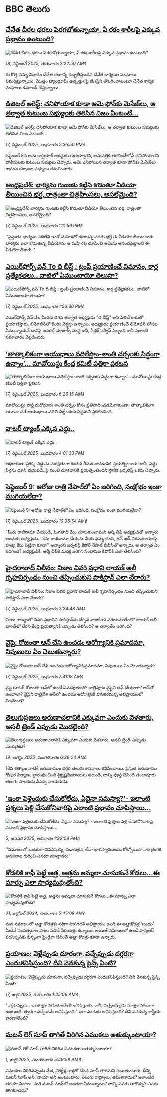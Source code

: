 # BBC తెలుగు## [చేనేత చీరల ధరలు పెరగబోతున్నాయా, ఏ రకం శారీలపై ఎక్కువ ప్రభావం ఉంటుంది?](https://www.bbc.com/telugu/articles/cge2qge0j4wo?at_medium=RSS&at_campaign=rss?at_campaign=githubrss)![చేనేత చీరల ధరలు పెరగబోతున్నాయా, ఏ రకం శారీలపై ఎక్కువ ప్రభావం ఉంటుంది?](https://ichef.bbci.co.uk/ace/ws/240/cpsprodpb/de8c/live/36ce04e0-93f4-11f0-9cf6-cbf3e73ce2b9.jpg)_18, సెప్టెంబర్ 2025, గురువారం 2:22:50 AMకి_ఈ కొత్త పన్ను విధానం చేనేత రంగాన్ని దెబ్బతీస్తుందని చేనేత కార్మికుల సంఘాలు విమర్శిస్తున్నాయి. మొత్తం హ్యాండ్లూమ్ ఉత్పత్తులపై జీఎస్టీని తొలగించాలంటూ చేనేత కార్మిక సంఘాలు డిమాండ్ చేస్తున్నాయి.## [డిజిటల్ అరెస్ట్: చనిపోయాక కూడా ఆమె ఫోన్‌కు మెసేజ్‌లు, ఆ తర్వాత కుటుంబ సభ్యులకు తెలిసిన నిజం ఏంటంటే...](https://www.bbc.com/telugu/articles/czx0w107rl7o?at_medium=RSS&at_campaign=rss?at_campaign=githubrss)![డిజిటల్ అరెస్ట్: చనిపోయాక కూడా ఆమె ఫోన్‌కు మెసేజ్‌లు, ఆ తర్వాత కుటుంబ సభ్యులకు తెలిసిన నిజం ఏంటంటే...](https://ichef.bbci.co.uk/ace/ws/240/cpsprodpb/f7b2/live/04cd8f70-93cb-11f0-9cf6-cbf3e73ce2b9.jpg)_17, సెప్టెంబర్ 2025, బుధవారం 2:35:50 PMకి_సెప్టెంబర్ 8న ఆమె కార్డియాక్ అరెస్టుకు గురయ్యారని, ఆసుపత్రికి తరలించేలోపే చనిపోయారని పోలీసులకు కుటుంబ సభ్యులు చెప్పారు. ఆమె చనిపోయిన తర్వాత కూడా ఫోన్‌కు మెసేజ్‌లు రావడం కుటుంబ సభ్యులు గమనించారు.## [ఆంధ్రప్రదేశ్: భార్యను గుంజకు కట్టేసి కొడుతూ వీడియో తీయించిన భర్త, రాత్రంతా చిత్రహింసలు, అసలేమైంది?](https://www.bbc.com/telugu/articles/c62lgz076zjo?at_medium=RSS&at_campaign=rss?at_campaign=githubrss)![ఆంధ్రప్రదేశ్: భార్యను గుంజకు కట్టేసి కొడుతూ వీడియో తీయించిన భర్త, రాత్రంతా చిత్రహింసలు, అసలేమైంది?](https://ichef.bbci.co.uk/ace/ws/240/cpsprodpb/53e6/live/95e8e470-93bf-11f0-b391-6936825093bd.png)_17, సెప్టెంబర్ 2025, బుధవారం 1:11:56 PMకి_''ప్రస్తుతం భార్యను వదిలేసి ఇంకో మహిళతో ఉంటున్న సదరు భర్తే ఈ వీడియో తీయించారు. భార్యను ఇలా కొడుతున్న వీడియోను ఆ మహిళకు చూపించి ఆమెను ఆనందపెట్టాలని ఈ వీడియో తీశారు.''## [ఎయిర్‌ఫోర్స్ వన్ To ది బీస్ట్ : ట్రంప్ ప్రయాణించే విమానం, కార్ల ప్రత్యేకతలు.. వాటిలో ఏముంటాయో తెలుసా?](https://www.bbc.com/telugu/articles/c36k56y8ne1o?at_medium=RSS&at_campaign=rss?at_campaign=githubrss)![ఎయిర్‌ఫోర్స్ వన్ To ది బీస్ట్ : ట్రంప్ ప్రయాణించే విమానం, కార్ల ప్రత్యేకతలు.. వాటిలో ఏముంటాయో తెలుసా?](https://ichef.bbci.co.uk/ace/standard/240/cpsprodpb/3978/live/08f2aa40-93da-11f0-9cf6-cbf3e73ce2b9.jpg)_17, సెప్టెంబర్ 2025, బుధవారం 1:56:30 PMకి_ఎయిర్‌ఫోర్స్ వన్ నేల మీదకు దిగిన తర్వాత అధ్యక్షుడు "ది బీస్ట్" అని పిలిచే కారు‌లో ప్రయాణిస్తారు. లిమోజీన్‌లో రెండు వెర్షన్లు ఉన్నాయి. అధ్యక్షుడు ప్రయాణించే లిమోజీన్‌ లోపల ఏమున్నాయనే దానిపై జనరల్ మోటార్స్ సంస్థ కానీ, సీక్రెట్ సర్వీస్ సిబ్బంది కానీ ఎలాంటి సమాచారం వెల్లడించరు## [‘తాత్కాలికంగా ఆయుధాలు వదిలేస్తాం-శాంతి చర్చలకు సిద్ధంగా ఉన్నాం’... మావోయిస్టు కేంద్ర కమిటీ పత్రికా ప్రకటన ](https://www.bbc.com/telugu/articles/c3e7n9eexvyo?at_medium=RSS&at_campaign=rss?at_campaign=githubrss)![‘తాత్కాలికంగా ఆయుధాలు వదిలేస్తాం-శాంతి చర్చలకు సిద్ధంగా ఉన్నాం’... మావోయిస్టు కేంద్ర కమిటీ పత్రికా ప్రకటన ](https://ichef.bbci.co.uk/ace/ws/240/cpsprodpb/2280/live/fdada8d0-9387-11f0-b391-6936825093bd.jpg)_17, సెప్టెంబర్ 2025, బుధవారం 6:26:15 AMకి_మావోయిస్టు పార్టీ మరోమారు శాంతి చర్చల కోసం ప్రతిపాదించడమేగాకుండా, తాత్కాలికంగా అయినా సరే ఆయుధాలు వదిలి పెట్టేందుకు సిద్ధమని ప్రకటించింది.## [వాటర్ ట్యాంక్ ఎక్కిన ఎద్దు..](https://www.bbc.com/telugu/articles/c5yk72zrr2ko?at_medium=RSS&at_campaign=rss?at_campaign=githubrss)![వాటర్ ట్యాంక్ ఎక్కిన ఎద్దు..](https://ichef.bbci.co.uk/ace/ws/240/cpsprodpb/6436/live/c57d63f0-93dd-11f0-b391-6936825093bd.jpg)_17, సెప్టెంబర్ 2025, బుధవారం 4:01:33 PMకి_అధికారులు పైకెక్కి ఎద్దును సురక్షితంగా కిందకు తీసుకురావడానికి ప్రయత్నించారు. కానీ, ఎద్దు వీళ్లను చూసి భయపడి..పై నుంచి దూకడానికి ప్రయత్నించిందని స్థానిక జర్నలిస్ట్ ఒకరు చెప్పారు.## [సెప్టెంబర్ 9: ఆరోజు రాత్రి నేపాల్‌లో ఏం జరిగింది, సంక్షోభం ఇంకా ముగియలేదా?](https://www.bbc.com/telugu/articles/cwywnvpny10o?at_medium=RSS&at_campaign=rss?at_campaign=githubrss)![సెప్టెంబర్ 9: ఆరోజు రాత్రి నేపాల్‌లో ఏం జరిగింది, సంక్షోభం ఇంకా ముగియలేదా?](https://ichef.bbci.co.uk/ace/ws/240/cpsprodpb/1319/live/97fd9170-93b0-11f0-bd0e-75d70011515a.jpg)_17, సెప్టెంబర్ 2025, బుధవారం 10:36:54 AMకి_"మీరు రాజీనామా చేయండి, మిగతాది మేం చూసుకుంటామని ఆర్మీ చీఫ్ అధ్యక్షుడితో అన్నారు. అందుకు అధ్యక్షుడు.. నేను రాజీనామా చేయను. మీరు నన్ను చంపి, జెన్ జడ్ నిరసనకారులపై హత్య కేసు పెట్టినా కూడా'' అన్నారని జర్నలిస్ట్ కిషోర్ నేపాల్ బీబీసీతో అన్నారు. ఆ తర్వాత ఏం జరిగింది? అధ్యక్షుడికి, ఆర్మీ చీఫ్‌కి మధ్య జరిగిన సంభాషణ కిషోర్‌కి ఎలా తెలిసింది?## [హైదరాబాద్ విలీనం: నిజాం చివరి ప్రధాని లాయక్ అలీ గృహనిర్బంధం నుంచి తప్పించుకుని పాకిస్తాన్ ఎలా చేరారు?](https://www.bbc.com/telugu/articles/cn5qy359eq1o?at_medium=RSS&at_campaign=rss?at_campaign=githubrss)![హైదరాబాద్ విలీనం: నిజాం చివరి ప్రధాని లాయక్ అలీ గృహనిర్బంధం నుంచి తప్పించుకుని పాకిస్తాన్ ఎలా చేరారు?](https://ichef.bbci.co.uk/ace/ws/240/cpsprodpb/bacc/live/fe010820-9307-11f0-a647-dff301f4a439.jpg)_17, సెప్టెంబర్ 2025, బుధవారం 2:24:48 AMకి_నిజాం రాజ్యంలో చివరి ప్రధానిని పాకిస్తాన్‌ను చేర్చిన నాటకీయ పరిణామాలేంటి?  లాయక్ అలీ భారత్‌లో లేరని కేంద్ర ప్రభుత్వానికి ఎప్పుడు తెలిసింది? ఆ తర్వాతేం జరిగింది?## [వైఫై: రోజంతా ఆన్‌ చేసి ఉంచడం ఆరోగ్యానికి ప్రమాదమా, నిపుణులు ఏం చెబుతున్నారు?](https://www.bbc.com/telugu/articles/clylzjlzmxgo?at_medium=RSS&at_campaign=rss?at_campaign=githubrss)![వైఫై: రోజంతా ఆన్‌ చేసి ఉంచడం ఆరోగ్యానికి ప్రమాదమా, నిపుణులు ఏం చెబుతున్నారు?](https://ichef.bbci.co.uk/ace/ws/240/cpsprodpb/1517/live/6476e1b0-92f9-11f0-ba89-ad7477f3387f.jpg)_17, సెప్టెంబర్ 2025, బుధవారం 7:41:18 AMకి_వైఫై రూటర్ రోజంతా ఆన్‌లో ఉంటే ఏమవుతుంది? రాత్రిపూట వైఫైని ఆఫ్ చేయాలా? ఆన్‌లో ఉంచాలా? వైఫైని రాత్రివేళ ఆన్‌లో ఉంచడం ఆరోగ్యానికి హానికరమన్న అభిప్రాయంలో నిజమెంత?## [తెలుగుప్రజలు అరుణాచలానికి ఎక్కువగా ఎందుకు వెళతారు, అసలీ ట్రెండ్ ఎప్పుడు మొదలైంది? ](https://www.bbc.com/telugu/articles/c8jp32zrzxpo?at_medium=RSS&at_campaign=rss?at_campaign=githubrss)![తెలుగుప్రజలు అరుణాచలానికి ఎక్కువగా ఎందుకు వెళతారు, అసలీ ట్రెండ్ ఎప్పుడు మొదలైంది? ](https://ichef.bbci.co.uk/ace/ws/240/cpsprodpb/cf2d/live/01932bf0-7d85-11f0-98a0-956f61945264.jpg)_19, ఆగస్టు 2025, మంగళవారం 6:28:24 AMకి_18వ శతాబ్దం నాటికే అరుణాచలం దగ్గర తెలుగు శాసనాలు కనిపించాయి. ప్రస్తుత అరుణాచల గోపుర నిర్మాణం ప్రారంభించింది శ్రీకృష్ణదేవరాయలు అయితే, దాన్ని పూర్తి చేసింది తంజావూరు తెలుగు పాలకుడు సేవప్ప నాయకుడు.## ['ఇంకా పెళ్లెందుకు చేసుకోలేదు, ఏదైనా సమస్యా?'- ఇలాంటి ప్రశ్నలు పెళ్లి చేసుకోనివారిపై ఎలాంటి ప్రభావం చూపిస్తాయి... ](https://www.bbc.com/telugu/articles/cgq1w3lz7yyo?at_medium=RSS&at_campaign=rss?at_campaign=githubrss)!['ఇంకా పెళ్లెందుకు చేసుకోలేదు, ఏదైనా సమస్యా?'- ఇలాంటి ప్రశ్నలు పెళ్లి చేసుకోనివారిపై ఎలాంటి ప్రభావం చూపిస్తాయి... ](https://ichef.bbci.co.uk/ace/ws/240/cpsprodpb/f6de/live/72c94a60-cb3e-11ef-87df-d575b9a434a4.jpg)_5, జనవరి 2025, ఆదివారం 1:32:08 PMకి_''సమాజంలో ఒంటరిగా నివసిస్తున్న, విడాకులైన, లేదా భాగస్వాములను కోల్పోయిన వారి లైంగిక అవసరాల గురించి ఎవరూ మాట్లాడరు.''## [కోడలికి కాఫీ పెట్టే అత్త, అత్తను అమ్మలా చూసుకునే కోడలు...ఈ మార్పు ఎలా సాధ్యమవుతోంది?](https://www.bbc.com/telugu/articles/c1l41zl8el2o?at_medium=RSS&at_campaign=rss?at_campaign=githubrss)![కోడలికి కాఫీ పెట్టే అత్త, అత్తను అమ్మలా చూసుకునే కోడలు...ఈ మార్పు ఎలా సాధ్యమవుతోంది?](https://ichef.bbci.co.uk/ace/ws/240/cpsprodpb/2b61/live/9176a6d0-8b0e-11ef-a81b-b1eda9741da3.jpg)_31, అక్టోబర్ 2024, గురువారం 5:45:08 AMకి_మన సమాజంలో అత్తా కోడళ్లకు సరిగా పొసగదనే అభిప్రాయం ఉంది.ఈ అత్తాకోడళ్ల ‘బంధం’ మీదనే సంవత్సరాల పాటు నడిచే సీరియళ్లు ఉన్నాయి. అయితే సమాజంలో ఉండే పాపులర్ పరసెప్సన్‌కు భిన్నంగా ఫ్రెండ్లీగా జీవించే అత్తా కోడళ్లు కూడా ఉన్నారు.## [ప్రయాణం: వెళ్లేప్పుడు దూరంగా, వచ్చేప్పుడు దగ్గరగా ఎందుకనిపిస్తుంది? దీని వెనకున్న సైన్స్ ఏంటి?](https://www.bbc.com/telugu/articles/c0l4y727n1jo?at_medium=RSS&at_campaign=rss?at_campaign=githubrss)![ప్రయాణం: వెళ్లేప్పుడు దూరంగా, వచ్చేప్పుడు దగ్గరగా ఎందుకనిపిస్తుంది? దీని వెనకున్న సైన్స్ ఏంటి?](https://ichef.bbci.co.uk/ace/ws/240/cpsprodpb/054c/live/6957c010-62b0-11f0-8e78-11023c48a856.png)_17, జులై 2025, గురువారం 1:45:09 AMకి_"వెళ్లేటప్పుడు.. ఇంత టైం పడుతుందేంటి అనిపిస్తుంది. కానీ, వచ్చేటప్పుడు మాత్రం హాయిగా ఉంటుంది. త్వరగా వచ్చేశామే అనిపిస్తుంది." ఇలా ఎందుకు అనిపిస్తుంది? దీని వెనకున్న శాస్త్రీయ కారణాలేంటి?## [మటన్ లెగ్ సూప్ తాగితే విరిగిన ఎముకలు అతుక్కుంటాయా?](https://www.bbc.com/telugu/articles/c0l4g92j8kzo?at_medium=RSS&at_campaign=rss?at_campaign=githubrss)![మటన్ లెగ్ సూప్ తాగితే విరిగిన ఎముకలు అతుక్కుంటాయా?](https://ichef.bbci.co.uk/ace/ws/240/cpsprodpb/b31e/live/cce532c0-6d41-11f0-9462-bb509dc78127.jpg)_1, జులై 2025, మంగళవారం 5:49:58 AMకి_ఎముకలు విరిగినప్పుడు మేక, పొట్టేళ్ల కాళ్లతో చేసిన సూప్ తాగమని చెబుతుంటారు. దీన్ని మటన్ సూప్ అని, పాయా అని అంటుంటారు. తెలుగు రాష్ట్రాలు, తమిళనాడులో ఇలాంటిది తరచూ వింటాం. మరి మటన్ సూప్‌లో అంతలా ఏమున్నాయి? దాన్ని ఎవరు తాగొచ్చు? ఎవరు తాగకూడదు?